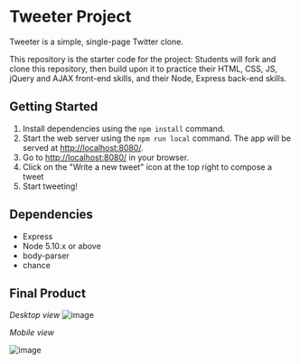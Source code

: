 # Tweeter Project

Tweeter is a simple, single-page Twitter clone.

This repository is the starter code for the project: Students will fork and clone this repository, then build upon it to practice their HTML, CSS, JS, jQuery and AJAX front-end skills, and their Node, Express back-end skills.

## Getting Started


1. Install dependencies using the `npm install` command.
2. Start the web server using the `npm run local` command. The app will be served at <http://localhost:8080/>.
3. Go to <http://localhost:8080/> in your browser.
4. Click on the "Write a new tweet" icon at the top right to compose a tweet
5. Start tweeting!

## Dependencies

- Express
- Node 5.10.x or above
- body-parser
- chance

## Final Product
<em>Desktop view</em>
![image](https://user-images.githubusercontent.com/63982069/168379837-99665c6c-2744-4eca-ba76-4620fce47c5f.png)

<em>Mobile view</em>

![image](https://user-images.githubusercontent.com/63982069/168380073-9201aad0-1eba-48ed-8a66-832f4c81679f.png)